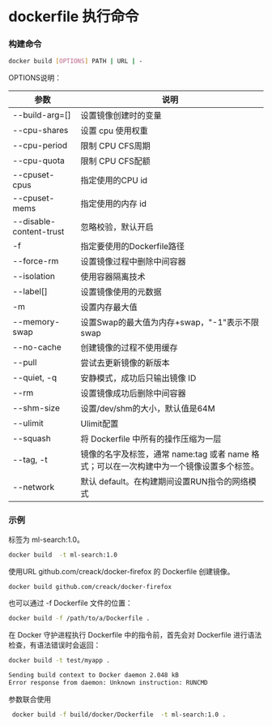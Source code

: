 # dockerfile 执行命令

### 构建命令

```sh
docker build [OPTIONS] PATH | URL | -
```

OPTIONS说明：


| 参数 | 说明 | 
|----|----|
|  --build-arg=[]|  设置镜像创建时的变量  | 
|  --cpu-shares  |  设置 cpu 使用权重  | 
|  --cpu-period  |  限制 CPU CFS周期  | 
|  --cpu-quota  |  限制 CPU CFS配额  | 
|  --cpuset-cpus| 指定使用的CPU id|
|  --cpuset-mems |指定使用的内存 id |
| --disable-content-trust | 忽略校验，默认开启|
|  -f | 指定要使用的Dockerfile路径|
| --force-rm | 设置镜像过程中删除中间容器|
| --isolation| 使用容器隔离技术|
| --label[] |  设置镜像使用的元数据
| -m | 设置内存最大值|
| --memory-swap | 设置Swap的最大值为内存+swap，"-1"表示不限swap|
| --no-cache | 创建镜像的过程不使用缓存|
| --pull | 尝试去更新镜像的新版本|
| --quiet, -q | 安静模式，成功后只输出镜像 ID|
|--rm |设置镜像成功后删除中间容器|
|--shm-size | 设置/dev/shm的大小，默认值是64M|
|--ulimit | Ulimit配置|
|--squash |将 Dockerfile 中所有的操作压缩为一层|
| --tag, -t | 镜像的名字及标签，通常 name:tag 或者 name 格式；可以在一次构建中为一个镜像设置多个标签。|
| --network |默认 default。在构建期间设置RUN指令的网络模式|

### 示例

标签为 ml-search:1.0。

```sh
docker build  -t ml-search:1.0
```

使用URL github.com/creack/docker-firefox 的 Dockerfile 创建镜像。

```sh
docker build github.com/creack/docker-firefox
```

也可以通过 -f Dockerfile 文件的位置：

```sh
docker build -f /path/to/a/Dockerfile .
```

在 Docker 守护进程执行 Dockerfile 中的指令前，首先会对 Dockerfile 进行语法检查，有语法错误时会返回：

```sh 
docker build -t test/myapp .

Sending build context to Docker daemon 2.048 kB
Error response from daemon: Unknown instruction: RUNCMD
```

参数联合使用

```sh
 docker build -f build/docker/Dockerfile  -t ml-search:1.0 .
```

